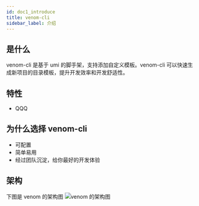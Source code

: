 ```yaml
---
id: doc1_introduce
title: venom-cli
sidebar_label: 介绍
---
```


## 是什么

venom-cli 是基于 umi 的脚手架，支持添加自定义模板。venom-cli 可以快速生成新项目的目录模板，提升开发效率和开发舒适性。

## 特性

- QQQ

## 为什么选择 venom-cli

- 可配置
- 简单易用
- 经过团队沉淀，给你最好的开发体验

## 架构

下图是 venom 的架构图
![venom 的架构图](https://cdn.nlark.com/yuque/0/2019/png/176897/1563808088338-c70a3a04-aa07-4d67-8331-3cb6bb4a3d0f.png?x-oss-process=image/resize,w_1492)
